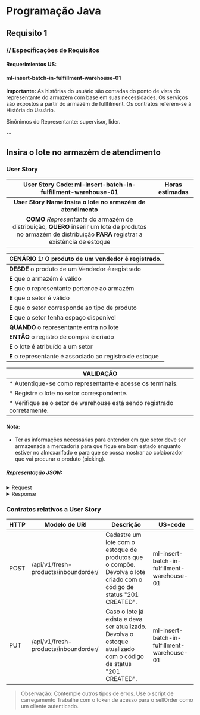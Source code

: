 # Programação Java
## Requisito 1
### // Especificações de Requisitos

#### Requerimientos US:
#### ml-insert-batch-in-fulfillment-warehouse-01

**Importante:**
As histórias do usuário são contadas do ponto de vista do representante do armazém com base
em suas necessidades. Os serviços são expostos a partir do armazém de fullfilment. Os contratos
referem-se à História do Usuário.

Sinônimos do Representante: supervisor, líder.

--
## Insira o lote no armazém de atendimento
### User Story

|                                                   User Story Code: ml-insert-batch-in-fulfillment-warehouse-01                                                   | Horas estimadas |
|:----------------------------------------------------------------------------------------------------------------------------------------------------------------:|:---------------:|
|                                                   **User Story Name:Insira o lote no armazém de atendimento**                                                    |                 |
| **COMO** _Representante_ do armazém de distribuição, **QUERO** inserir um lote de produtos no armazém de distribuição **PARA** registrar a existência de estoque ||

| **CENÁRIO 1:** O produto de um vendedor é registrado.    |
|:---------------------------------------------------------|
| **DESDE** o produto de um Vendedor é registrado          |
| **E** que o armazém é válido                             |
| **E** que o representante pertence ao armazém            |
| **E** que o setor é válido                               |
| **E** que o setor corresponde ao tipo de produto         |
| **E** que o setor tenha espaço disponível                |
| **QUANDO** o representante entra no lote                 |
| **ENTÃO** o registro de compra é criado                  |
| **E** o lote é atribuído a um setor                      |
| **E** o representante é associado ao registro de estoque |

| VALIDAÇÃO                                                               |
|-------------------------------------------------------------------------|
| * Autentique-se como representante e acesse os terminais.               |
| * Registre o lote no setor correspondente.                              |
| * Verifique se o setor de warehouse está sendo registrado corretamente. |

#### Nota:
* Ter as informações necessárias para entender em que setor deve ser armazenada a
mercadoria para que fique em bom estado enquanto estiver no almoxarifado e para que
se possa mostrar ao colaborador que vai procurar o produto (picking).

##### Representação JSON:
<details><summary>Request</summary><p>

```JSON
{
  "inbound_order": {
    "order_number": "int",
    "order_date": "LocalDate",
    "section": {
      "section_code": "string",
      "warehouse_code": "string"
    },
    "batch_stock": [
      {
        "batch_number": "int",
        "advertise_id": "String",
        "current_temperature": "Float",
        "minimum_temperature": "Float",
        "initial_quantity": "int",
        "current_quantity": "int",
        "manufacturing_date": "LocalDate",
        "manufacturing_time": "LocalDateTime",
        "due_date": "LocalDate"
      }
    ]
  }
}
```
</p>
</details>

<details><summary>Response</summary><p>

```JSON
{ "batchStock": [
      {
        "batch_number":"int",
        "product_nd":"String",
        "current_temperature":"Float",
        "minimum_temperature":"Float",
        "initial_quantity":"int",
        "current_quantity":"int",
        "manufacturing_Date":"LocalDate",
        "manufacturing_Time":"LocalDateTime",
        "due_date":"LocalDate"
      }
]}
```
</p>
</details>

### Contratos relativos a User Story
| HTTP | Modelo de URI                                                                                                                                        | Descrição                                                                                                            | US-code |
|---|------------------------------------------------------------------------------------------------------------------------------------------------------|----------------------------------------------------------------------------------------------------------------------|---|
| POST | /api/v1/fresh-products/inboundorder/                                                                                                                 | Cadastre um lote com o estoque de produtos que o compõe. Devolva o lote criado com o código de status "201 CREATED". | ml-insert-batch-in-fulfillment-warehouse-01 |
| PUT | /api/v1/fresh-products/inboundorder/ | Caso o lote já exista e deva ser atualizado. <br>Devolva o estoque atualizado com o código de status "201 CREATED".  | ml-insert-batch-in-fulfillment-warehouse-01 |

> Observação:
Contemple outros tipos de erros.
Use o script de carregamento
Trabalhe com o token de acesso para o sellOrder como um cliente autenticado.